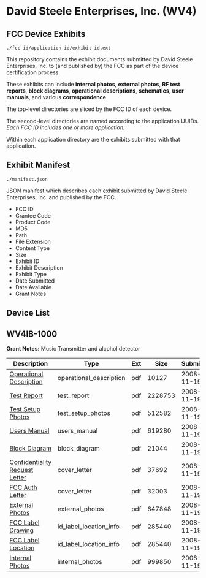 # David Steele Enterprises, Inc. (WV4)
## FCC Device Exhibits

```
./fcc-id/application-id/exhibit-id.ext
```

This repository contains the exhibit documents submitted by David Steele Enterprises, Inc. to (and published by) the FCC as part of the device certification process.

These exhibits can include **internal photos**, **external photos**, **RF test reports**, **block diagrams**, **operational descriptions**, **schematics**, **user manuals**, and various **correspondence**.

The top-level directories are sliced by the FCC ID of each device.

The second-level directories are named according to the application UUIDs. *Each FCC ID includes one or more application.*

Within each application directory are the exhibits submitted with that application. 

## Exhibit Manifest

```
./manifest.json
```

JSON manifest which describes each exhibit submitted by David Steele Enterprises, Inc. and published by the FCC.

- FCC ID
- Grantee Code
- Product Code
- MD5
- Path
- File Extension
- Content Type
- Size
- Exhibit ID
- Exhibit Description
- Exhibit Type
- Date Submitted
- Date Available
- Grant Notes

## Device List
## WV4IB-1000
**Grant Notes:** Music Transmitter and alcohol detector

| Description | Type | Ext | Size | Submitted | Available |
| ----------- | ---- | --- | ---- | --------- | --------- |
| [Operational Description](WV4IB-1000/3bd6f71f077627b762dbe0572f2a4dd3/1032878.pdf) | operational_description | pdf | 10127 | 2008-11-19 | 2008-11-19 |
| [Test Report](WV4IB-1000/3bd6f71f077627b762dbe0572f2a4dd3/1032880.pdf) | test_report | pdf | 2228753 | 2008-11-19 | 2008-11-19 |
| [Test Setup Photos](WV4IB-1000/3bd6f71f077627b762dbe0572f2a4dd3/1032881.pdf) | test_setup_photos | pdf | 512582 | 2008-11-19 | 2008-11-19 |
| [Users Manual](WV4IB-1000/3bd6f71f077627b762dbe0572f2a4dd3/1032882.pdf) | users_manual | pdf | 619280 | 2008-11-19 | 2008-11-19 |
| [Block Diagram](WV4IB-1000/3bd6f71f077627b762dbe0572f2a4dd3/1032873.pdf) | block_diagram | pdf | 21044 | 2008-11-19 | 2008-11-19 |
| [Confidentiality Request Letter](WV4IB-1000/3bd6f71f077627b762dbe0572f2a4dd3/1032883.pdf) | cover_letter | pdf | 37692 | 2008-11-19 | 2008-11-19 |
| [FCC Auth Letter](WV4IB-1000/3bd6f71f077627b762dbe0572f2a4dd3/1032884.pdf) | cover_letter | pdf | 32003 | 2008-11-19 | 2008-11-19 |
| [External Photos](WV4IB-1000/3bd6f71f077627b762dbe0572f2a4dd3/1032874.pdf) | external_photos | pdf | 647848 | 2008-11-19 | 2008-11-19 |
| [FCC Label Drawing](WV4IB-1000/3bd6f71f077627b762dbe0572f2a4dd3/1032875.pdf) | id_label_location_info | pdf | 285440 | 2008-11-19 | 2008-11-19 |
| [FCC Label Location](WV4IB-1000/3bd6f71f077627b762dbe0572f2a4dd3/1032875.pdf) | id_label_location_info | pdf | 285440 | 2008-11-19 | 2008-11-19 |
| [Internal Photos](WV4IB-1000/3bd6f71f077627b762dbe0572f2a4dd3/1032877.pdf) | internal_photos | pdf | 999850 | 2008-11-19 | 2008-11-19 |
